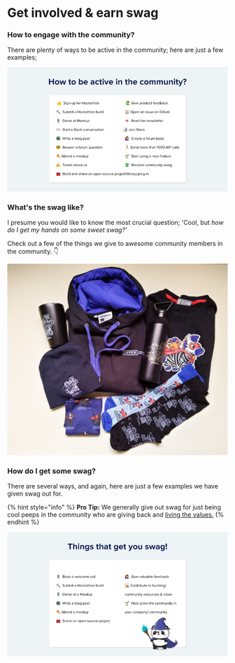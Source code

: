 # Get involved & earn swag

### How to engage with the community?

There are plenty of ways to be active in the community; here are just a few examples;

![Examples of how to be active in the community](<.gitbook/assets/\[External] Programmable Banking Meetup 27 Jan 2022.png>)

### What's the swag like?

I presume you would like to know the most crucial question; 'Cool, but _how do I get my hands on some sweet swag?'_

Check out a few of the things we give to awesome community members in the community. 👇

![A glimpse of the Programamble Banking community swag up for grabs. (Check out the OfferZen swag here)](<.gitbook/assets/swag pics.png>)

### How do I get some swag?

There are several ways, and again, here are just a few examples we have given swag out for.&#x20;

{% hint style="info" %}
**Pro Tip:** We generally give out swag for just being cool peeps in the community who are giving back and [living the values.](community-manifesto.md)
{% endhint %}

![Things that will DEFINITELY get you some swag!](<.gitbook/assets/\[External] Programmable Banking Meetup 27 Jan 2022 (1).png>)
